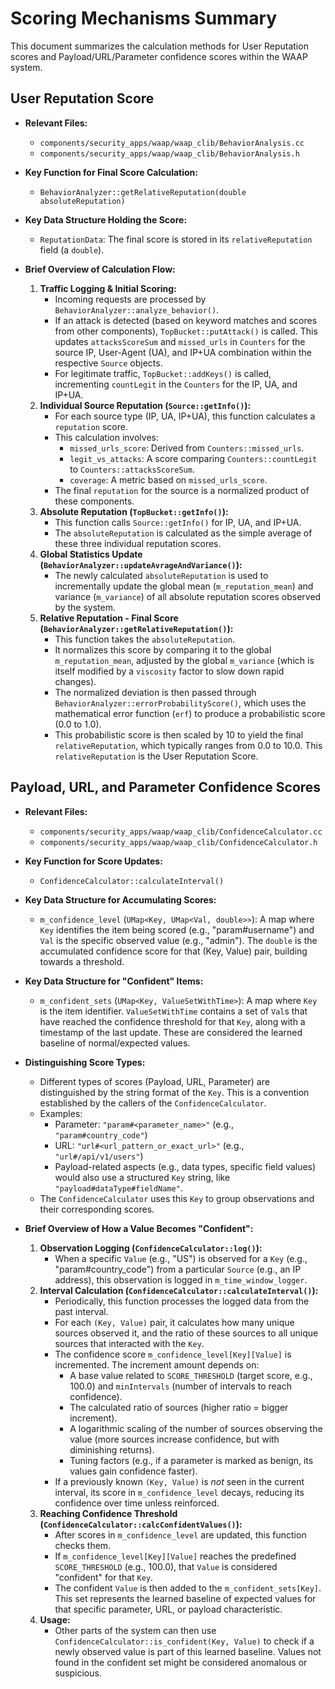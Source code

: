 # Scoring Mechanisms Summary

This document summarizes the calculation methods for User Reputation scores and Payload/URL/Parameter confidence scores within the WAAP system.

## User Reputation Score

-   **Relevant Files:**
    -   `components/security_apps/waap/waap_clib/BehaviorAnalysis.cc`
    -   `components/security_apps/waap/waap_clib/BehaviorAnalysis.h`

-   **Key Function for Final Score Calculation:**
    -   `BehaviorAnalyzer::getRelativeReputation(double absoluteReputation)`

-   **Key Data Structure Holding the Score:**
    -   `ReputationData`: The final score is stored in its `relativeReputation` field (a `double`).

-   **Brief Overview of Calculation Flow:**
    1.  **Traffic Logging & Initial Scoring:**
        -   Incoming requests are processed by `BehaviorAnalyzer::analyze_behavior()`.
        -   If an attack is detected (based on keyword matches and scores from other components), `TopBucket::putAttack()` is called. This updates `attacksScoreSum` and `missed_urls` in `Counters` for the source IP, User-Agent (UA), and IP+UA combination within the respective `Source` objects.
        -   For legitimate traffic, `TopBucket::addKeys()` is called, incrementing `countLegit` in the `Counters` for the IP, UA, and IP+UA.
    2.  **Individual Source Reputation (`Source::getInfo()`):**
        -   For each source type (IP, UA, IP+UA), this function calculates a `reputation` score.
        -   This calculation involves:
            -   `missed_urls_score`: Derived from `Counters::missed_urls`.
            -   `legit_vs_attacks`: A score comparing `Counters::countLegit` to `Counters::attacksScoreSum`.
            -   `coverage`: A metric based on `missed_urls_score`.
        -   The final `reputation` for the source is a normalized product of these components.
    3.  **Absolute Reputation (`TopBucket::getInfo()`):**
        -   This function calls `Source::getInfo()` for IP, UA, and IP+UA.
        -   The `absoluteReputation` is calculated as the simple average of these three individual reputation scores.
    4.  **Global Statistics Update (`BehaviorAnalyzer::updateAvrageAndVariance()`):**
        -   The newly calculated `absoluteReputation` is used to incrementally update the global mean (`m_reputation_mean`) and variance (`m_variance`) of all absolute reputation scores observed by the system.
    5.  **Relative Reputation - Final Score (`BehaviorAnalyzer::getRelativeReputation()`):**
        -   This function takes the `absoluteReputation`.
        -   It normalizes this score by comparing it to the global `m_reputation_mean`, adjusted by the global `m_variance` (which is itself modified by a `viscosity` factor to slow down rapid changes).
        -   The normalized deviation is then passed through `BehaviorAnalyzer::errorProbabilityScore()`, which uses the mathematical error function (`erf`) to produce a probabilistic score (0.0 to 1.0).
        -   This probabilistic score is then scaled by 10 to yield the final `relativeReputation`, which typically ranges from 0.0 to 10.0. This `relativeReputation` is the User Reputation Score.

## Payload, URL, and Parameter Confidence Scores

-   **Relevant Files:**
    -   `components/security_apps/waap/waap_clib/ConfidenceCalculator.cc`
    -   `components/security_apps/waap/waap_clib/ConfidenceCalculator.h`

-   **Key Function for Score Updates:**
    -   `ConfidenceCalculator::calculateInterval()`

-   **Key Data Structure for Accumulating Scores:**
    -   `m_confidence_level` (`UMap<Key, UMap<Val, double>>`): A map where `Key` identifies the item being scored (e.g., "param#username") and `Val` is the specific observed value (e.g., "admin"). The `double` is the accumulated confidence score for that (Key, Value) pair, building towards a threshold.

-   **Key Data Structure for "Confident" Items:**
    -   `m_confident_sets` (`UMap<Key, ValueSetWithTime>`): A map where `Key` is the item identifier. `ValueSetWithTime` contains a set of `Val`s that have reached the confidence threshold for that `Key`, along with a timestamp of the last update. These are considered the learned baseline of normal/expected values.

-   **Distinguishing Score Types:**
    -   Different types of scores (Payload, URL, Parameter) are distinguished by the string format of the `Key`. This is a convention established by the callers of the `ConfidenceCalculator`.
    -   Examples:
        -   Parameter: `"param#<parameter_name>"` (e.g., `"param#country_code"`)
        -   URL: `"url#<url_pattern_or_exact_url>"` (e.g., `"url#/api/v1/users"`)
        -   Payload-related aspects (e.g., data types, specific field values) would also use a structured `Key` string, like `"payload#dataType#fieldName"`.
    -   The `ConfidenceCalculator` uses this `Key` to group observations and their corresponding scores.

-   **Brief Overview of How a Value Becomes "Confident":**
    1.  **Observation Logging (`ConfidenceCalculator::log()`):**
        -   When a specific `Value` (e.g., "US") is observed for a `Key` (e.g., "param#country_code") from a particular `Source` (e.g., an IP address), this observation is logged in `m_time_window_logger`.
    2.  **Interval Calculation (`ConfidenceCalculator::calculateInterval()`):**
        -   Periodically, this function processes the logged data from the past interval.
        -   For each `(Key, Value)` pair, it calculates how many unique sources observed it, and the ratio of these sources to all unique sources that interacted with the `Key`.
        -   The confidence score `m_confidence_level[Key][Value]` is incremented. The increment amount depends on:
            -   A base value related to `SCORE_THRESHOLD` (target score, e.g., 100.0) and `minIntervals` (number of intervals to reach confidence).
            -   The calculated ratio of sources (higher ratio = bigger increment).
            -   A logarithmic scaling of the number of sources observing the value (more sources increase confidence, but with diminishing returns).
            -   Tuning factors (e.g., if a parameter is marked as benign, its values gain confidence faster).
        -   If a previously known `(Key, Value)` is *not* seen in the current interval, its score in `m_confidence_level` decays, reducing its confidence over time unless reinforced.
    3.  **Reaching Confidence Threshold (`ConfidenceCalculator::calcConfidentValues()`):**
        -   After scores in `m_confidence_level` are updated, this function checks them.
        -   If `m_confidence_level[Key][Value]` reaches the predefined `SCORE_THRESHOLD` (e.g., 100.0), that `Value` is considered "confident" for that `Key`.
        -   The confident `Value` is then added to the `m_confident_sets[Key]`. This set represents the learned baseline of expected values for that specific parameter, URL, or payload characteristic.
    4.  **Usage:**
        -   Other parts of the system can then use `ConfidenceCalculator::is_confident(Key, Value)` to check if a newly observed value is part of this learned baseline. Values not found in the confident set might be considered anomalous or suspicious.
